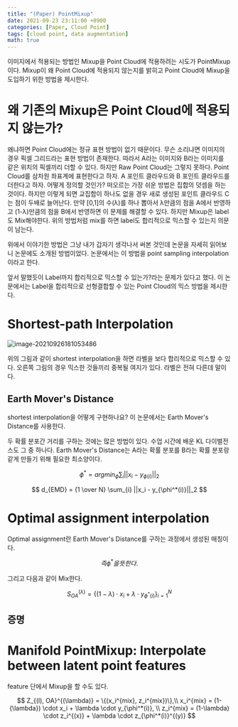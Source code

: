 ```yaml
---
title: "(Paper) PointMixup"
date: 2021-09-23 23:11:00 +0900
categories: [Paper, Cloud Point]
tags: [cloud point, data augmentation]
math: true
---
```


이미지에서 적용되는 방법인 Mixup을 Point Cloud에 적용하려는 시도가 PointMixup이다. Mixup이 왜 Point Cloud에 적용되지 않는지를 밝히고 Point Cloud에 Mixup을 도입하기 위한 방법을 제시한다.



# 왜 기존의 Mixup은 Point Cloud에 적용되지 않는가?

왜냐하면 Point Cloud에는 정규 표현 방법이 없기 때문이다. 무슨 소리냐면 이미지의 경우 픽셀 그리드라는 표현 방법이 존재한다. 따라서 A라는 이미지와 B라는 이미지를 같은 위치의 픽셀끼리 더할 수 있다. 하지만 Raw Point Cloud는 그렇지 못하다. Point Cloud를 삼차원 좌표계에 표현한다고 하자. A 포인트 클라우드와 B 포인트 클라우드를 더한다고 하자. 어떻게 정의할 것인가? 떠오르는 가장 쉬운 방법은 집합의 덧셈을 하는 것이다. 하지만 이렇게 되면 교집합이 하나도 없을 경우 새로 생성된 포인트 클라우드 C는 점이 두배로 늘어난다. 만약 [0,1]의 수(λ)를 하나 뽑아서 λ만큼의 점을 A에서 반영하고 (1-λ)만큼의 점을 B에서 반영하면 이 문제를 해결할 수 있다. 하지만 Mixup은 label도 Mix해야한다. 위의 방법처럼 mix를 하면 label도 합리적으로 믹스할 수 있는지 의문이 남는다.

위에서 이야기한 방법은 그냥 내가 갑자기 생각나서 써본 것인데 논문을 자세히 읽어보니 논문에도 소개된 방법이었다. 논문에서는 이 방법을 point sampling interpolation이라고 한다.

앞서 말했듯이 Label까지 합리적으로 믹스할 수 있는가?라는 문제가 있다고 했다. 이 논문에서는 Label을 합리적으로 선형결합할 수 있는 Point Cloud의 믹스 방법을 제시한다.

# Shortest-path Interpolation

![image-20210926181053486](../../assets/img/2021-09-23-point-mixup/image-20210926181053486.png)


위의 그림과 같이 shortest interpolation을 하면 라벨을 보다 합리적으로 믹스할 수 있다. 오른쪽 그림의 경우 믹스한 것들끼리 중복될 여지가 있다. 라벨은 전혀 다른데 말이다.

## Earth Mover's Distance

shortest interpolation을 어떻게 구현하나요? 이 논문에서는 Earth Mover's Distance를 사용한다.

두 확률 분포간 거리를 구하는 것에는 많은 방법이 있다. 수업 시간에 배운 KL 다이벌전스도 그 중 하나다. Earth Mover's Distance는 A라는 확률 분포를 B라는 확률 분포랑 같게 만들기 위해 필요한 최소양이다. 

$$
{\phi^*} = argmin_{\phi} \sum_i||x_i - y_{\phi(i)}||_2
$$

$$
d_{EMD} = {1 \over N} \sum_{i} ||x_i - y_{\phi^*(i)}||_2
$$


# Optimal assignment interpolation

Optimal assignment란 Earth Mover's Distance를 구하는 과정에서 생성된 매칭이다.

$$
즉 \phi^*을 뜻한다.
$$

그리고 다음과 같이 Mix한다.

$$
S_{OA}^{(\lambda)} = \{(1-\lambda)\cdot x_i + \lambda \cdot y_{\phi^*(i)}\}_{i=1}^N
$$

## 증명



# Manifold PointMixup: Interpolate between latent point features

feature 단에서 Mixup을 할 수도 있다.

$$
Z_{(l), OA}^{(\lambda)} = \{(x_i^{mix}, z_i^{mix})\},\\ x_i^{mix} = (1-{\lambda}) \cdot x_i + \lambda \cdot y_{\phi^*(i)}, \\ z_i^{mix} = (1-\lambda) \cdot z_i^{(x)} + \lambda \cdot z_{\phi^*(i)}^{(y)}
$$
